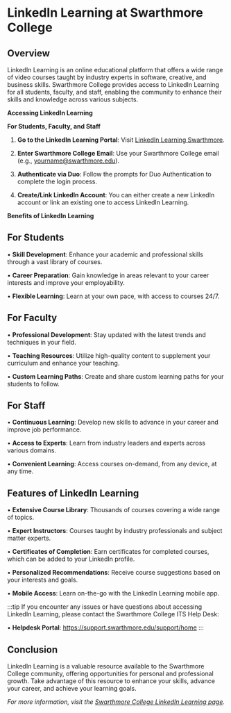 # LinkedIn Learning at Swarthmore College

  

## Overview

  

LinkedIn Learning is an online educational platform that offers a wide range of video courses taught by industry experts in software, creative, and business skills. Swarthmore College provides access to LinkedIn Learning for all students, faculty, and staff, enabling the community to enhance their skills and knowledge across various subjects.

  

**Accessing LinkedIn Learning**

  

**For Students, Faculty, and Staff**

  

1. **Go to the LinkedIn Learning Portal**: Visit [LinkedIn Learning Swarthmore](http://linkedin.swarthmore.edu/).

2. **Enter Swarthmore College Email**: Use your Swarthmore College email (e.g., yourname@swarthmore.edu).

4. **Authenticate via Duo**: Follow the prompts for Duo Authentication to complete the login process.

5. **Create/Link LinkedIn Account**: You can either create a new LinkedIn account or link an existing one to access LinkedIn Learning.

  

**Benefits of LinkedIn Learning**

  

## For Students

  

•  **Skill Development**: Enhance your academic and professional skills through a vast library of courses.

•  **Career Preparation**: Gain knowledge in areas relevant to your career interests and improve your employability.

•  **Flexible Learning**: Learn at your own pace, with access to courses 24/7.

  

## For Faculty

  

•  **Professional Development**: Stay updated with the latest trends and techniques in your field.

•  **Teaching Resources**: Utilize high-quality content to supplement your curriculum and enhance your teaching.

•  **Custom Learning Paths**: Create and share custom learning paths for your students to follow.

  

## For Staff

  

•  **Continuous Learning**: Develop new skills to advance in your career and improve job performance.

•  **Access to Experts**: Learn from industry leaders and experts across various domains.

•  **Convenient Learning**: Access courses on-demand, from any device, at any time.

  

## Features of LinkedIn Learning

  

•  **Extensive Course Library**: Thousands of courses covering a wide range of topics.

•  **Expert Instructors**: Courses taught by industry professionals and subject matter experts.

•  **Certificates of Completion**: Earn certificates for completed courses, which can be added to your LinkedIn profile.

•  **Personalized Recommendations**: Receive course suggestions based on your interests and goals.

•  **Mobile Access**: Learn on-the-go with the LinkedIn Learning mobile app.


:::tip
If you encounter any issues or have questions about accessing LinkedIn Learning, please contact the Swarthmore College ITS Help Desk:

  

•  **Helpdesk Portal**: https://support.swarthmore.edu/support/home
:::


  

## Conclusion

  

LinkedIn Learning is a valuable resource available to the Swarthmore College community, offering opportunities for personal and professional growth. Take advantage of this resource to enhance your skills, advance your career, and achieve your learning goals.

  

_For more information, visit the_ [_Swarthmore College LinkedIn Learning page_](https://swatkb.atlassian.net/wiki/spaces/SW/pages/20775323/LinkedIn+Learning)_._
